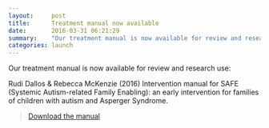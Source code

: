 ```yaml
---
layout:     post
title:      Treatment manual now available
date:       2016-03-31 06:21:29
summary:    "Our treatment manual is now available for review and research use."
categories: launch
---
```


Our treatment manual is now available for review and research use:

Rudi Dallos & Rebecca McKenzie (2016) Intervention manual for SAFE (Systemic Autism-related Family Enabling): an early intervention for families of children with autism and Asperger Syndrome. 

> [Download the manual](/manual/SAFE_Manual.pdf)
